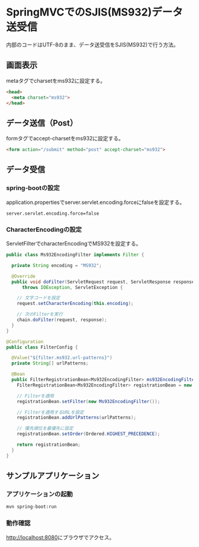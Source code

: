 # SpringMVCでのSJIS(MS932)データ送受信

内部のコードはUTF-8のまま、データ送受信をSJIS(MS932)で行う方法。

## 画面表示

metaタグでcharsetをms932に設定する。

```html
<head>
  <meta charset="ms932">
</head>
```

## データ送信（Post）

formタグでaccept-charsetをms932に設定する。

```html
<form action="/submit" method="post" accept-charset="ms932">
```

## データ受信

### spring-bootの設定

application.propertiesでserver.servlet.encoding.forceにfalseを設定する。

```properties
server.servlet.encoding.force=false
```

### CharacterEncodingの設定

ServletFilterでcharacterEncodingでMS932を設定する。

```java
public class Ms932EncodingFilter implements Filter {

  private String encoding = "MS932";

  @Override
  public void doFilter(ServletRequest request, ServletResponse response, FilterChain chain)
      throws IOException, ServletException {

    // 文字コードを設定
    request.setCharacterEncoding(this.encoding);

    // 次のFilterを実行
    chain.doFilter(request, response);
  }
}
```

```java
@Configuration
public class FilterConfig {

  @Value("${filter.ms932.url-patterns}")
  private String[] urlPatterns;

  @Bean
  public FilterRegistrationBean<Ms932EncodingFilter> ms932EncodingFilter() {
    FilterRegistrationBean<Ms932EncodingFilter> registrationBean = new FilterRegistrationBean<>();

    // Filterを適用
    registrationBean.setFilter(new Ms932EncodingFilter());

    // Filterを適用するURLを設定
    registrationBean.addUrlPatterns(urlPatterns);

    // 優先順位を最優先に設定
    registrationBean.setOrder(Ordered.HIGHEST_PRECEDENCE);

    return registrationBean;
  }
}
```

## サンプルアプリケーション

### アプリケーションの起動

```sh
mvn spring-boot:run
```

### 動作確認

[http://localhost:8080](http://localhost:8080)にブラウザでアクセス。


